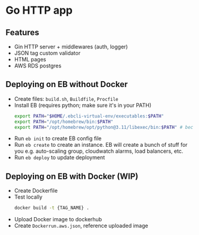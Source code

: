 # Go HTTP app

## Features
- Gin HTTP server + middlewares (auth, logger)
- JSON tag custom validator
- HTML pages
- AWS RDS postgres

## Deploying on EB without Docker
- Create files: `build.sh`, `Buildfile`, `Procfile`
- Install EB (requires python; make sure it's in your PATH)
  ```bash
  export PATH="$HOME/.ebcli-virtual-env/executables:$PATH"
  export PATH="/opt/homebrew/bin:$PATH"
  export PATH="/opt/homebrew/opt/python@3.11/libexec/bin:$PATH" # because eb wants python, not python3
  ```
- Run `eb init` to create EB config file
- Run `eb create` to create an instance. EB will create a bunch of stuff for you e.g. auto-scaling group, cloudwatch alarms, load balancers, etc.
- Run `eb deploy` to update deployment

## Deploying on EB with Docker (WIP)
- Create Dockerfile
- Test locally
    ```bash
    docker build -t {TAG_NAME} .
    ```
- Upload Docker image to dockerhub
- Create `Dockerrun.aws.json`, reference uploaded image
